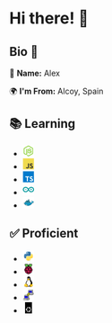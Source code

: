 # Hi there! 👋

## Bio 📝

👤 **Name:** Alex

🌍 **I'm From:** Alcoy, Spain


## 📚 Learning

- <img src="https://raw.githubusercontent.com/devicons/devicon/master/icons/nodejs/nodejs-original.svg" alt="Node.js" width="20" height="20"/> 
- <img src="https://raw.githubusercontent.com/devicons/devicon/master/icons/javascript/javascript-original.svg" alt="JavaScript" width="20" height="20"/>
- <img src="https://raw.githubusercontent.com/devicons/devicon/master/icons/typescript/typescript-original.svg" alt="Typescript" width="20" height="20"/>
- <img src="https://raw.githubusercontent.com/devicons/devicon/master/icons/arduino/arduino-original.svg" alt="Arduino" width="20" height="20"/>
- <img src="https://raw.githubusercontent.com/devicons/devicon/master/icons/docker/docker-original.svg" alt="Docker" width="20" height="20"/>

## ✅ Proficient

- <img src="https://raw.githubusercontent.com/devicons/devicon/master/icons/python/python-original.svg" alt="Python" width="20" height="20"/>
- <img src="https://raw.githubusercontent.com/devicons/devicon/master/icons/raspberrypi/raspberrypi-original.svg" alt="RaspberryPi" width="20" height="20"/>
- <img src="https://raw.githubusercontent.com/devicons/devicon/master/icons/linux/linux-original.svg" alt="Linux" width="20" height="20"/>
- <img src="https://raw.githubusercontent.com/devicons/devicon/master/icons/putty/putty-original.svg" alt="Putty" width="20" height="20"/>
- <img src="https://raw.githubusercontent.com/devicons/devicon/master/icons/ubuntu/ubuntu-plain.svg" alt="Ubuntu" width="20" height="20"/>

